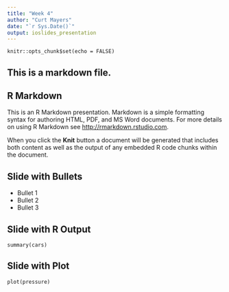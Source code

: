 ```yaml
---
title: "Week 4"
author: "Curt Mayers"
date: "`r Sys.Date()`"
output: ioslides_presentation
---
```


```{r setup, include=FALSE}
knitr::opts_chunk$set(echo = FALSE)
```

## This is a markdown file.
## R Markdown

This is an R Markdown presentation. Markdown is a simple formatting syntax for authoring HTML, PDF, and MS Word documents. For more details on using R Markdown see <http://rmarkdown.rstudio.com>.

When you click the **Knit** button a document will be generated that includes both content as well as the output of any embedded R code chunks within the document.

## Slide with Bullets

- Bullet 1
- Bullet 2
- Bullet 3

## Slide with R Output

```{r cars, echo = TRUE}
summary(cars)
```

## Slide with Plot

```{r pressure}
plot(pressure)
```

